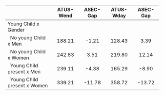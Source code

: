 
|                      |    ATUS-Wend |     ASEC-Gap |    ATUS-Wday |     ASEC-Gap |
| -------------------- | :----------: | :----------: | :----------: | :----------: |
| Young Child x Gender |              |              |              |              |
| &nbsp;&nbsp;No young Child x Men |       188.21 |        -1.21 |       128.43 |         3.39 |
| &nbsp;&nbsp;No young Child x Women |       242.83 |         3.51 |       219.80 |        12.14 |
| &nbsp;&nbsp;Young Child present x Men |       239.11 |        -4.38 |       165.29 |        -8.90 |
| &nbsp;&nbsp;Young Child present x Women |       339.21 |       -11.78 |       358.72 |       -13.72 |

